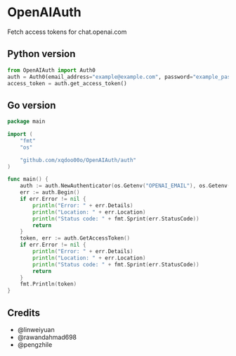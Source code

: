 # OpenAIAuth
Fetch access tokens for chat.openai.com

## Python version
```py
from OpenAIAuth import Auth0
auth = Auth0(email_address="example@example.com", password="example_password")
access_token = auth.get_access_token()
```

## Go version
```go
package main

import (
	"fmt"
	"os"

	"github.com/xqdoo00o/OpenAIAuth/auth"
)

func main() {
	auth := auth.NewAuthenticator(os.Getenv("OPENAI_EMAIL"), os.Getenv("OPENAI_PASSWORD"), os.Getenv("PROXY"))
	err := auth.Begin()
	if err.Error != nil {
		println("Error: " + err.Details)
		println("Location: " + err.Location)
		println("Status code: " + fmt.Sprint(err.StatusCode))
		return
	}
	token, err := auth.GetAccessToken()
	if err.Error != nil {
		println("Error: " + err.Details)
		println("Location: " + err.Location)
		println("Status code: " + fmt.Sprint(err.StatusCode))
		return
	}
	fmt.Println(token)
}
```

## Credits
- @linweiyuan
- @rawandahmad698
- @pengzhile
